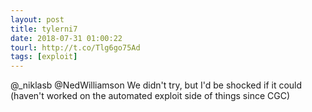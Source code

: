 ```yaml
---
layout: post
title: tylerni7
date: 2018-07-31 01:00:22
tourl: http://t.co/Tlg6go75Ad
tags: [exploit]
---
```

@_niklasb @NedWilliamson We didn't try, but I'd be shocked if it could (haven't worked on the automated exploit side of things since CGC)